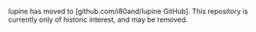 lupine has moved to [github.com/i80and/lupine GitHub].  This repository is currently only of historic interest, and may be removed.